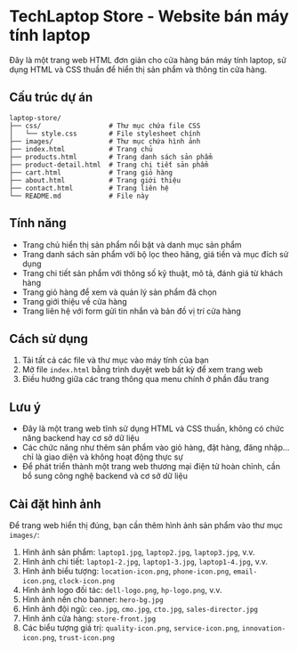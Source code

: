 # TechLaptop Store - Website bán máy tính laptop

Đây là một trang web HTML đơn giản cho cửa hàng bán máy tính laptop, sử dụng HTML và CSS thuần để hiển thị sản phẩm và thông tin cửa hàng.

## Cấu trúc dự án

```
laptop-store/
├── css/                 # Thư mục chứa file CSS
│   └── style.css        # File stylesheet chính
├── images/              # Thư mục chứa hình ảnh
├── index.html           # Trang chủ
├── products.html        # Trang danh sách sản phẩm
├── product-detail.html  # Trang chi tiết sản phẩm
├── cart.html            # Trang giỏ hàng
├── about.html           # Trang giới thiệu
├── contact.html         # Trang liên hệ
└── README.md            # File này
```

## Tính năng

- Trang chủ hiển thị sản phẩm nổi bật và danh mục sản phẩm
- Trang danh sách sản phẩm với bộ lọc theo hãng, giá tiền và mục đích sử dụng
- Trang chi tiết sản phẩm với thông số kỹ thuật, mô tả, đánh giá từ khách hàng
- Trang giỏ hàng để xem và quản lý sản phẩm đã chọn
- Trang giới thiệu về cửa hàng
- Trang liên hệ với form gửi tin nhắn và bản đồ vị trí cửa hàng

## Cách sử dụng

1. Tải tất cả các file và thư mục vào máy tính của bạn
2. Mở file `index.html` bằng trình duyệt web bất kỳ để xem trang web
3. Điều hướng giữa các trang thông qua menu chính ở phần đầu trang

## Lưu ý 

- Đây là một trang web tĩnh sử dụng HTML và CSS thuần, không có chức năng backend hay cơ sở dữ liệu
- Các chức năng như thêm sản phẩm vào giỏ hàng, đặt hàng, đăng nhập... chỉ là giao diện và không hoạt động thực sự
- Để phát triển thành một trang web thương mại điện tử hoàn chỉnh, cần bổ sung công nghệ backend và cơ sở dữ liệu

## Cài đặt hình ảnh

Để trang web hiển thị đúng, bạn cần thêm hình ảnh sản phẩm vào thư mục `images/`:

1. Hình ảnh sản phẩm: `laptop1.jpg`, `laptop2.jpg`, `laptop3.jpg`, v.v.
2. Hình ảnh chi tiết: `laptop1-2.jpg`, `laptop1-3.jpg`, `laptop1-4.jpg`, v.v.
3. Hình ảnh biểu tượng: `location-icon.png`, `phone-icon.png`, `email-icon.png`, `clock-icon.png`
4. Hình ảnh logo đối tác: `dell-logo.png`, `hp-logo.png`, v.v.
5. Hình ảnh nền cho banner: `hero-bg.jpg`
6. Hình ảnh đội ngũ: `ceo.jpg`, `cmo.jpg`, `cto.jpg`, `sales-director.jpg`
7. Hình ảnh cửa hàng: `store-front.jpg`
8. Các biểu tượng giá trị: `quality-icon.png`, `service-icon.png`, `innovation-icon.png`, `trust-icon.png` 